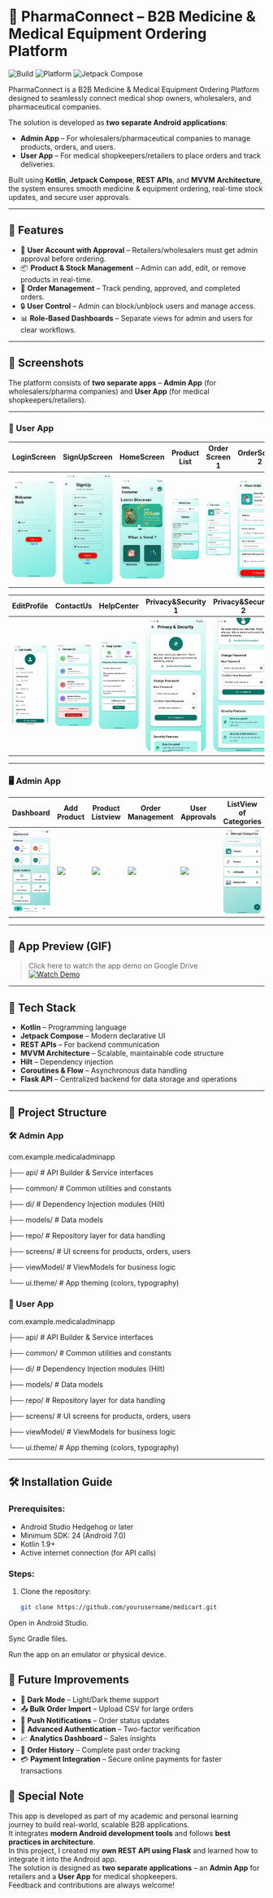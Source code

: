 # 💊 PharmaConnect – B2B Medicine & Medical Equipment Ordering Platform  


![Build](https://img.shields.io/badge/build-passing-brightgreen)
![Platform](https://img.shields.io/badge/platform-Android-blue)
![Jetpack Compose](https://img.shields.io/badge/Jetpack--Compose-UI%20Framework-orange)

PharmaConnect is a B2B Medicine & Medical Equipment Ordering Platform designed to seamlessly connect medical shop owners, wholesalers, and pharmaceutical companies.  

The solution is developed as **two separate Android applications**:  
- **Admin App** – For wholesalers/pharmaceutical companies to manage products, orders, and users.  
- **User App** – For medical shopkeepers/retailers to place orders and track deliveries.  

Built using **Kotlin**, **Jetpack Compose**, **REST APIs**, and **MVVM Architecture**, the system ensures smooth medicine & equipment ordering, real-time stock updates, and secure user approvals.

---

## 🚀 Features  
- 👤 **User Account with Approval** – Retailers/wholesalers must get admin approval before ordering.  
- 📦 **Product & Stock Management** – Admin can add, edit, or remove products in real-time.  
- 📜 **Order Management** – Track pending, approved, and completed orders.  
- 🔒 **User Control** – Admin can block/unblock users and manage access.  
- 📊 **Role-Based Dashboards** – Separate views for admin and users for clear workflows.  

---
## 📸 Screenshots  
 
The platform consists of **two separate apps** – **Admin App** (for wholesalers/pharma companies) and **User App** (for medical shopkeepers/retailers).  

---

### 📱 User App  
|   LoginScreen   |   SignUpScreen  |    HomeScreen   |  Product  List  |  Order Screen 1 |  OrderScreen 2  | ProfileScreen 1 | ProfileScreen 2 | 
|-----------------|-----------------|-----------------|-----------------|-----------------|-----------------|-----------------|-----------------|  
| ![user-login](Assets/UserAppUI/LogInUI.png) | ![user-products](Assets/UserAppUI/SignUpUI.png) | ![user-orders](Assets/UserAppUI/HomeScreenUI.png) | ![user-history](Assets/UserAppUI/Medicines(T)UI.png) | ![user-history](Assets/UserAppUI/OrderScreenUI_1.png) |   ![user-history](Assets/UserAppUI/OrderScreenUI_2.png) |   ![user-history](Assets/UserAppUI/ProfileScreen_1.png) |   ![user-history](Assets/UserAppUI/ProfileScreen_2.png) |    

|    EditProfile     |      ContactUs     |     HelpCenter     | Privacy&Security 1 | Privacy&Security 2 |   PaymentScreen    | 
|--------------------|--------------------|--------------------|--------------------|--------------------|--------------------|   
| ![user-login](Assets/UserAppUI/EditProfileScreenUI.png) | ![user-products](Assets/UserAppUI/ContactUsScreenUI.png) | ![user-orders](Assets/UserAppUI/HelpCenterScreenUI.png) | ![user-orders](Assets/UserAppUI/Privacy&SecurityScreenUI_1.png) | ![user-orders](Assets/UserAppUI/Privacy&SecurityScreenUI_2.png) | ![user-history](Assets/UserAppUI/PaymentScreenUI.png) |  

---

### 🖥 Admin App  
| Dashboard | Add Product | Product Listview | Order Management | User Approvals | ListView of Categories | Manage Categories | 
|-----------|-------------|------------------|------------------|----------------|------------------------|-------------------|
| <img src="Assets/AdminAppUI/HomeScreen.jpg" width="200"/> | <img src="Assets/AdminAppUI/AddProduct.png" width="260"/> | <img src="Assets/AdminAppUI/TabletsScreen.png" width="260"/> | <img src="Assets/AdminAppUI/OrderTabScreen.png" width="160"/> | <img src="Assets/AdminAppUI/ApprovedUser.png" width="210"/> |  <img src="Assets/AdminAppUI/Manage Categories Screen.png" width="200"/> | <img src="Assets/AdminAppUI/Manage CategoryScreen2.png" width="200"/> |   


---

## 🎥 App Preview (GIF)  
> Click here to watch the app demo on Google Drive  
[![Watch Demo](assets/Thumbnail.png)](https://drive.google.com/your-demo-link)  

---

## 🧰 Tech Stack  
- **Kotlin** – Programming language  
- **Jetpack Compose** – Modern declarative UI  
- **REST APIs** – For backend communication  
- **MVVM Architecture** – Scalable, maintainable code structure  
- **Hilt** – Dependency injection  
- **Coroutines & Flow** – Asynchronous data handling  
- **Flask API** – Centralized backend for data storage and operations  

---

## 📂 Project Structure

### 🛠 Admin App

com.example.medicaladminapp

├── api/       # API Builder & Service interfaces

├── common/    # Common utilities and constants

├── di/        # Dependency Injection modules (Hilt)

├── models/    # Data models

├── repo/      # Repository layer for data handling

├── screens/   # UI screens for products, orders, users

├── viewModel/ # ViewModels for business logic

└── ui.theme/  # App theming (colors, typography)


### 👤 User App

com.example.medicaladminapp

├── api/       # API Builder & Service interfaces

├── common/    # Common utilities and constants

├── di/        # Dependency Injection modules (Hilt)

├── models/    # Data models

├── repo/      # Repository layer for data handling

├── screens/   # UI screens for products, orders, users

├── viewModel/ # ViewModels for business logic

└── ui.theme/  # App theming (colors, typography)



---

## 🛠 Installation Guide  

### Prerequisites:  
- Android Studio Hedgehog or later  
- Minimum SDK: 24 (Android 7.0)  
- Kotlin 1.9+  
- Active internet connection (for API calls)  

### Steps:  
1. Clone the repository:  
   ```bash
   git clone https://github.com/yourusername/medicart.git
Open in Android Studio.

Sync Gradle files.

Run the app on an emulator or physical device.

## 🚀 Future Improvements
- 🌙 **Dark Mode** – Light/Dark theme support  
- 📤 **Bulk Order Import** – Upload CSV for large orders  
- 🔔 **Push Notifications** – Order status updates  
- 🔐 **Advanced Authentication** – Two-factor verification  
- 📈 **Analytics Dashboard** – Sales insights
- 📜 **Order History** – Complete past order tracking  
- 💳 **Payment Integration** – Secure online payments for faster transactions   

## 🙌 Special Note
This app is developed as part of my academic and personal learning journey to build real-world, scalable B2B applications.  
It integrates **modern Android development tools** and follows **best practices in architecture**.  
In this project, I created my **own REST API using Flask** and learned how to integrate it into the Android app.  
The solution is designed as **two separate applications** – an **Admin App** for retailers and a **User App** for medical shopkeepers.  
Feedback and contributions are always welcome!
